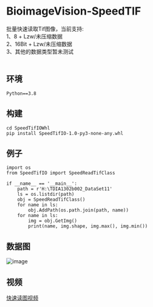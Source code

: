 # BioimageVision-SpeedTIF
批量快速读取Tif图像，当前支持:
<br>
1、8 + Lzw/未压缩数据
<br>
2、16Bit + Lzw/未压缩数据
<br>
3、其他的数据类型暂未测试  
<br>    
## 环境
```
Python==3.8
```
## 构建
```
cd SpeedTifIOWhl
pip install SpeedTifIO-1.0-py3-none-any.whl
```
## 例子
```
import os
from SpeedTifIO import SpeedReadTifClass

if __name__ == '__main__':    
    path = r'H:\TDIA1302b002_DataSet11'
    ls = os.listdir(path)
    obj = SpeedReadTifClass()
    for name in ls:
        obj.AddPath(os.path.join(path, name))
    for name in ls:
        img = obj.GetImg()
        print(name, img.shape, img.max(), img.min())
```
## 数据图
![image](https://github.com/QuantingweiImage/BioimageVision-SpeedTIF/blob/main/images/%E8%AF%BB%E5%86%99%E5%AF%B9%E6%AF%94.png)
## 视频
[快速读图视频](https://github.com/QuantingweiImage/BioimageVision-SpeedTIF/blob/main/images/%E5%BF%AB%E9%80%9F%E8%AF%BB%E5%9B%BE%E8%A7%86%E9%A2%91.mp4)
